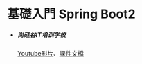 # 基礎入門 Spring Boot2
- ##### 尚硅谷IT培训学校
  [Youtube影片](https://www.youtube.com/playlist?list=PLmOn9nNkQxJFKh2PMfWbGT7RVuMowsx-u)、[課件文檔](https://www.yuque.com/atguigu/springboot)